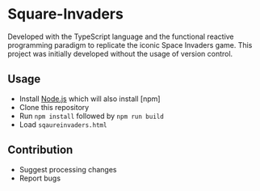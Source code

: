 # Square-Invaders ##
Developed with the TypeScript language and the functional reactive programming paradigm to replicate the iconic Space Invaders game. This project was initially developed without the usage of version control.

## Usage ##
* Install [Node.js](https://nodejs.org/) which will also install [npm]
* Clone this repository
* Run `npm install` followed by `npm run build`
* Load `sqaureinvaders.html`

## Contribution ## 
* Suggest processing changes
* Report bugs
